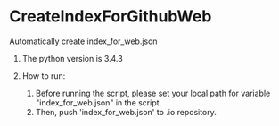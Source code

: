 # CreateIndexForGithubWeb
Automatically create index_for_web.json

1. The python version is 3.4.3

2. How to run:
	1) Before running the script, please set your local path for variable "index_for_web.json" in the script.
	2) Then, push 'index_for_web.json' to .io repository.
